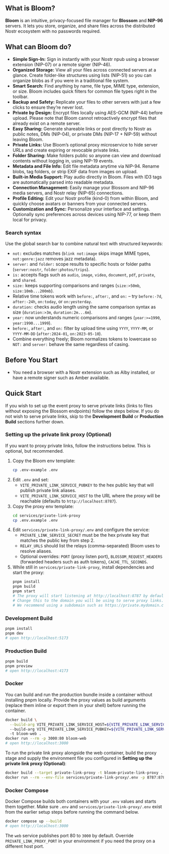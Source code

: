 ## What is Bloom?

**Bloom** is an intuitive, privacy-focused file manager for **Blossom** and **NIP-96** servers. It lets you store, organize, and share files across the distributed Nostr ecosystem with no passwords required.

## What can Bloom do?

- **Simple Sign-In:** Sign in instantly with your Nostr npub using a browser extension (NIP-07) or a remote signer (NIP-46).
- **Organized Storage:** View all your files across connected servers at a glance. Create folder-like structures using lists (NIP-51) so you can organize blobs as if you were in a traditional file system.
- **Smart Search:** Find anything by name, file type, MIME type, extension, or size. Bloom includes quick filters for common file types right in the toolbar.
- **Backup and Safety:** Replicate your files to other servers with just a few clicks to ensure they’re never lost.
- **Private by Design:** Encrypt files locally using AES-GCM (NIP-44) before upload. Please note that Bloom cannot retroactively encrypt files that already exist on a remote server.
- **Easy Sharing:** Generate shareable links or post directly to Nostr as public notes, DMs (NIP-04), or private DMs (NIP-17 + NIP-59) without leaving Bloom.
- **Private Links:** Use Bloom’s optional proxy microservice to hide server URLs and create expiring or revocable private links.
- **Folder Sharing:** Make folders public so anyone can view and download contents without logging in, using NIP-19 events.
- **Metadata and File Info:** Edit file metadata anytime via NIP-94. Rename blobs, tag folders, or strip EXIF data from images on upload.
- **Built-in Media Support:** Play audio directly in Bloom. Files with ID3 tags are automatically parsed into readable metadata.
- **Connection Management:** Easily manage your Blossom and NIP-96 media servers, and Nostr relay (NIP-65) connections.
- **Profile Editing:** Edit your Nostr profile (kind-0) from within Bloom, and quickly choose avatars or banners from your connected servers.
- **Customization and Sync:** Personalize your interface and settings. Optionally sync preferences across devices using NIP-77, or keep them local for privacy.

### Search syntax

Use the global search bar to combine natural text with structured keywords:

- `not:` excludes matches (`blink not:image` skips image MIME types, `not:genre:jazz` removes jazz metadata).
- `server:` and `folder:` scope results to specific hosts or folder paths (`server:nostr`, `folder:photos/trips`).
- `is:` accepts flags such as `audio`, `image`, `video`, `document`, `pdf`, `private`, and `shared`.
- `size:` keeps supporting comparisons and ranges (`size:>50mb`, `size:10mb...200mb`).
- Relative time tokens work with `before:`, `after:`, and `on:` – try `before:-7d`, `after:-24h`, `on:today`, or `on:yesterday`.
- `duration:` checks audio length using the same comparison syntax as size (`duration:>3m`, `duration:2m...6m`).
- `year:` now understands numeric comparisons and ranges (`year:>=1990`, `year:1990...1999`).
- `before:`, `after:`, and `on:` filter by upload time using `YYYY`, `YYYY-MM`, or `YYYY-MM-DD` (`after:2024-01`, `on:2023-05-10`).
- Combine everything freely; Bloom normalizes tokens to lowercase so `NOT:` and `server:` behave the same regardless of casing.

## Before You Start
- You need a browser with a Nostr extension such as Alby installed, or have a remote signer such as Amber available.

## Quick Start
If you wish to set up the event proxy to serve private links (links to files without exposing the Blossom endpoints) follow the steps below. If you do not wish to serve private links, skip to the **Development Build** or **Production Build** sections further down.

### Setting up the private link proxy (Optional)

If you want to proxy private links, follow the instructions below. This is optional, but recommended.

1. Copy the Bloom env template:
   ```bash
   cp .env-example .env
   ```
2. Edit `.env` and set:
   - `VITE_PRIVATE_LINK_SERVICE_PUBKEY` to the hex public key that will publish private link aliases.
   - `VITE_PRIVATE_LINK_SERVICE_HOST` to the URL where the proxy will be reachable (defaults to `http://localhost:8787`).
3. Copy the proxy env template:
   ```bash
   cd services/private-link-proxy
   cp .env.example .env
   ```
4. Edit `services/private-link-proxy/.env` and configure the service:
   - `PRIVATE_LINK_SERVICE_SECRET` must be the hex private key that matches the public key from step 2.
   - `RELAY_URLS` should list the relays (comma-separated) Bloom uses to resolve aliases.
   - Optional overrides: `PORT` (proxy listen port), `BLOSSOM_REQUEST_HEADERS` (forwarded headers such as auth tokens), `CACHE_TTL_SECONDS`.
5. While still in `services/private-link-proxy`, install dependencies and start the proxy:
   ```bash
   pnpm install
   pnpm build
   pnpm start
   # The proxy will start listening at http://localhost:8787 by default. 
   # Change this to the domain you will be using to serve proxy links. 
   # We recommend using a subdomain such as https://private.mydomain.com
   ```

### Development Build
```bash
pnpm install
pnpm dev
# open http://localhost:5173
```

### Production Build
```bash
pnpm build
pnpm preview
# open http://localhost:4173
```

### Docker
You can build and run the production bundle inside a container without installing pnpm locally. Provide the proxy values as build arguments (replace them inline or export them in your shell) before running the container.

```bash
docker build \
  --build-arg VITE_PRIVATE_LINK_SERVICE_HOST=${VITE_PRIVATE_LINK_SERVICE_HOST:-CHANGE_THIS_BEFORE_BUILDING \
  --build-arg VITE_PRIVATE_LINK_SERVICE_PUBKEY=${VITE_PRIVATE_LINK_SERVICE_PUBKEY:-CHANGE_THIS_BEFORE_BUILDING} \
  -t bloom-web .
docker run --rm -p 3000:80 bloom-web
# open http://localhost:3000
```

To run the private link proxy alongside the web container, build the proxy stage and supply the environment file you configured in **Setting up the private link proxy (Optional)**:

```bash
docker build --target private-link-proxy -t bloom-private-link-proxy .
docker run --rm --env-file services/private-link-proxy/.env -p 8787:8787 bloom-private-link-proxy
```

### Docker Compose
Docker Compose builds both containers with your `.env` values and starts them together. Make sure `.env` and `services/private-link-proxy/.env` exist from the earlier setup steps before running the command below.

```bash
docker compose up --build
# open http://localhost:3000
```

The `web` service publishes port 80 to `3000` by default. Override `PRIVATE_LINK_PROXY_PORT` in your environment if you need the proxy on a different host port.
